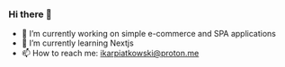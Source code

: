 ### Hi there 👋

- 🔭 I’m currently working on simple e-commerce and SPA applications
- 🌱 I’m currently learning Nextjs
- 📫 How to reach me: ikarpiatkowski@proton.me
